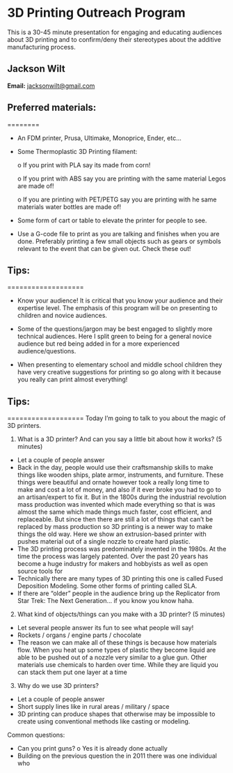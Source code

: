 # 3D Printing Outreach Program
This is a 30-45 minute presentation for engaging and educating audiences about 3D printing and to confirm/deny their stereotypes about the additive manufacturing process.

## Jackson Wilt

**Email:** <jacksonwilt@gmail.com>

## Preferred materials:
========
* An FDM printer, Prusa, Ultimake, Monoprice, Ender, etc…

* Some Thermoplastic 3D Printing filament: 

    o	  If you print with PLA say its made from corn! 

    o	  If you print with ABS say you are printing with the same material Legos are made of!
    
    o	  If you are printing with PET/PETG say you are printing with he same materials water bottles are made of!
    
* Some form of cart or table to elevate the printer for people to see.
    
* Use a G-code file to print as you are talking and finishes when you are done. Preferably printing a few small objects such as gears or symbols relevant to the event that can be given out. Check these out!

## Tips:
===================
* Know your audience! It is critical that you know your audience and their expertise level. The emphasis of this program will be on presenting to children and novice audiences.

* Some of the questions/jargon may be best engaged to slightly more technical audiences. Here I split green to being for a general novice audience but red being added in for a more experienced audience/questions.

* When presenting to elementary school and middle school children they have very creative suggestions for printing so go along with it because you really can print almost everything! 

## Tips:
===================
Today I’m going to talk to you about the magic of 3D printers. 
1.	What is a 3D printer? And can you say a little bit about how it works? (5 minutes)
* Let a couple of people answer
* Back in the day, people would use their craftsmanship skills to make things like wooden ships, plate armor, instruments, and furniture. These things were beautiful and ornate however took a really long time to make and cost a lot of money, and also if it ever broke you had to go to an artisan/expert to fix it. But in the 1800s during the industrial revolution mass production was invented which made everything so that is was almost the same which made things much faster, cost efficient, and replaceable. But since then there are still a lot of things that can’t be replaced by mass production so 3D printing is a newer way to make things the old way. Here we show an extrusion-based printer with pushes material out of a single nozzle to create hard plastic.
* The 3D printing process was predominately invented in the 1980s. At the time the process was largely patented. Over the past 20 years has become a huge industry for makers and hobbyists as well as open source tools for 
* Technically there are many types of 3D printing this one is called Fused Deposition Modeling. Some other forms of printing called SLA.
* If there are “older” people in the audience bring up the Replicator from Star Trek: The Next Generation… if you know you know haha.

2.	What kind of objects/things can you make with a 3D printer? (5 minutes)
* Let several people answer its fun to see what people will say!
* Rockets / organs / engine parts / chocolate 
* The reason we can make all of these things is because how materials flow. When you heat up some types of plastic they become liquid are able to be pushed out of a nozzle very similar to a glue gun. Other materials use chemicals to harden over time. While they are liquid you can stack them put one layer at a time 
3.	Why do we use 3D printers?
* Let a couple of people answer
* Short supply lines like in rural areas / military / space 
* 3D printing can produce shapes that otherwise may be impossible to create using conventional methods like casting or modeling.
	
Common questions:
* Can you print guns?
o	Yes it is already done actually
* Building on the previous question the in 2011 there was one individual who 

